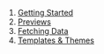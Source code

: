 1. [Getting Started](/docs/getting-started)
1. [Previews](/docs/previews)
1. [Fetching Data](/docs/queries)
1. [Templates & Themes](/docs/templating)